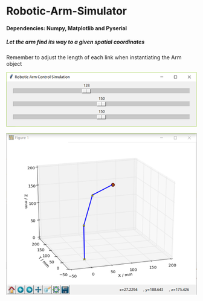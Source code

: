 # Robotic-Arm-Simulator
#### Dependencies: Numpy, Matplotlib and Pyserial
##### Let the arm find its way to a given spatial coordinates

Remember to adjust the length of each link when instantiating the Arm object

![slider](demo/slider.PNG)

![graph](demo/graph.PNG)